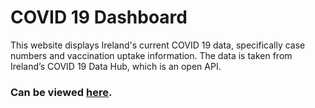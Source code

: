 # COVID 19 Dashboard

This website displays Ireland's current COVID 19 data, specifically case numbers and vaccination uptake information. The data is taken from Ireland’s COVID 19 Data Hub, which is an open API. 

### Can be viewed [here](https://covid19-dashboard-a-me.vercel.app/).